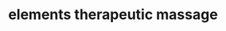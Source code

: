 ---
title: "elements therapeutic massage"
url: /cedar-park/elements-therapeutic-massage/
shop: massage
---